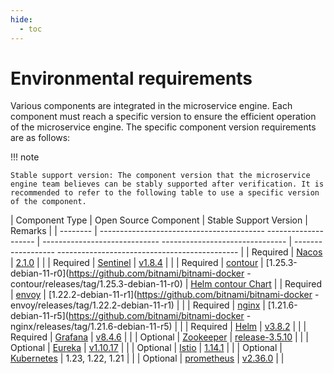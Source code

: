 ```yaml
---
hide:
  - toc
---
```


# Environmental requirements

Various components are integrated in the microservice engine. Each component must reach a specific version to ensure the efficient operation of the microservice engine. The specific component version requirements are as follows:

!!! note

    Stable support version: The component version that the microservice engine team believes can be stably supported after verification. It is recommended to refer to the following table to use a specific version of the component.

| Component Type | Open Source Component | Stable Support Version | Remarks |
| -------- | ----------------------------------------- -------------------- | ----------------------------- ------------------------------- | ------------------ --------------------------------------------- |
| Required | [Nacos](https://github.com/alibaba/nacos) | [2.1.0](https://github.com/alibaba/nacos/releases/tag/2.1.0) | |
| Required | [Sentinel](https://github.com/alibaba/Sentinel) | [v1.8.4](https://github.com/alibaba/Sentinel/releases/tag/1.8.4) | |
| Required | [contour](https://github.com/bitnami/bitnami-docker-contour) | [1.25.3-debian-11-r0](https://github.com/bitnami/bitnami-docker -contour/releases/tag/1.25.3-debian-11-r0) | [Helm contour Chart](https://artifacthub.io/packages/helm/bitnami/contour/8.0.1) |
| Required | [envoy](https://github.com/bitnami/bitnami-docker-envoy) | [1.22.2-debian-11-r1](https://github.com/bitnami/bitnami-docker -envoy/releases/tag/1.22.2-debian-11-r1) | |
| Required | [nginx](https://github.com/bitnami/bitnami-docker-nginx) | [1.21.6-debian-11-r5](https://github.com/bitnami/bitnami-docker -nginx/releases/tag/1.21.6-debian-11-r5) | |
| Required | [Helm](https://github.com/helm/helm) | [v3.8.2](https://github.com/helm/helm/releases/tag/v3.8.2) | |
| Required | [Grafana](https://github.com/grafana/grafana) | [v8.4.6](https://github.com/grafana/grafana/releases/tag/v8.4.6) | |
| Optional | [Zookeeper](https://github.com/apache/zookeeper) | [release-3.5.10](https://github.com/apache/zookeeper/releases/tag/release-3.5.10 ) | |
| Optional | [Eureka](https://github.com/Netflix/eureka) | [v1.10.17](https://github.com/Netflix/eureka/releases/tag/v1.10.17) | |
| Optional | [Istio](https://github.com/istio/istio) | [1.14.1](https://github.com/istio/istio/releases/tag/1.14.1) | |
| Optional | [Kubernetes](https://github.com/kubernetes/kubernetes) | 1.23, 1.22, 1.21 | |
| Optional | [prometheus](https://github.com/prometheus/prometheus) | [v2.36.0](https://github.com/prometheus/prometheus/releases/tag/v2.36.0) | |